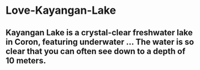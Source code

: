 # Love-Kayangan-Lake

## 
## Kayangan Lake is a crystal-clear freshwater lake in Coron, featuring underwater ... The water is so clear that you can often see down to a depth of 10 meters.
